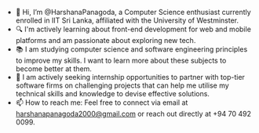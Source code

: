 - 👋 Hi, I’m @HarshanaPanagoda, a Computer Science enthusiast currently enrolled in IIT Sri Lanka, affiliated with the University of Westminster.
- 🔍 I'm actively learning about front-end development for web and mobile platforms and am passionate about exploring new tech.
- 📚 I am studying computer science and software engineering principles to improve my skills. I want to learn more about these subjects to become better at them.
- 💞️ I am actively seeking internship opportunities to partner with top-tier software firms on challenging projects that can help me utilise my technical skills and knowledge to devise effective solutions.
- 📫 How to reach me: Feel free to connect via email at harshanapanagoda2000@gmail.com  or reach out directly at +94 70 492 0099.



